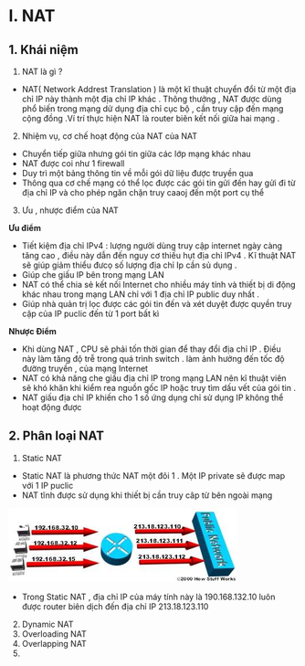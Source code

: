 # I. NAT 
## 1. Khái niệm 
1. NAT là gì ?
- NAT( Network Addrest Translation ) là một kĩ thuật chuyển đổi từ một địa chỉ IP này thành một địa chỉ IP khác . Thông thưởng , NAT được dùng phổ biến trong mạng dử dụng địa chỉ cục bộ , cần truy cập đến mạng cộng đồng .Ví trí thực hiện NAT là router biên kết nối giữa hai mạng .
2.  Nhiệm vụ, cơ chế hoạt động của NAT  của NAT 
- Chuyển tiếp giữa nhưng gói tin giữa các lớp mạng khác nhau 
- NAT được coi như 1 firewall 
- Duy trì một bảng thông tin về mỗi gói dữ liệu được truyền qua 
- Thông qua cơ chế mạng có thể lọc được các gói tin gửi đến hay gửi đi từ địa chỉ IP và cho phép ngăn chặn truy caaoj đến một port cụ thể 
3. Ưu , nhược điểm của NAT 

**Ưu điểm**
- Tiết kiệm địa chỉ IPv4 : lượng người dùng truy cập internet ngày càng tăng cao , điều này dẫn đến nguy cơ thiếu hụt địa chỉ IPv4 . Kĩ thuật NAT sẽ giúp giảm thiểu đưcọ số lượng địa chỉ Ip cần sủ dụng .
- Giúp che giấu IP bên trong mạng LAN 
-  NAT có thể chia sẻ kết nối Internet cho nhiều máy tính và thiết bị di động khác nhau trong mạng LAN chỉ với 1 địa chỉ IP public duy nhất .
- Giúp nhà quản trị lọc được các gói tin đến và xét duyệt được quyền truy cập của IP puclic đến từ 1 port bất kì 

**Nhược Điểm**
- Khi dùng NAT , CPU sẽ phải tốn thời gian để thay đổi địa chỉ IP . Điều này làm tăng độ trễ trong quá trình switch . làm ảnh hưởng đến tốc độ đường truyền , của mạng Internet 
- NAT có khả năng che giấu địa chỉ IP trong mạng LAN nên kĩ thuật viên sẽ khó khăn khi kiểm rea nguồn gốc IP hoặc truy tìm dấu vết của gói tin .
- NAT giấu địa chỉ IP khiến cho 1 số ứng dụng chỉ sử dụng IP không thể hoạt động được 
## 2. Phân loại NAT 
1. Static NAT 
 - Static NAT là phương thức NAT một đôi 1 . Một IP private sẽ được map với 1 IP puclic 
 - NAT tĩnh được sử dụng khi thiết bị cần truy câp từ bên ngoài mạng 

 <img src="/NAT/image/1.jpg">

- Trong Static NAT , địa chỉ IP của máy tính này là 190.168.132.10 luôn được router biên dịch đến địa chỉ IP 213.18.123.110

 2. Dynamic NAT 
 3. Overloading NAT 
 4. Overlapping NAT 
 5. 

